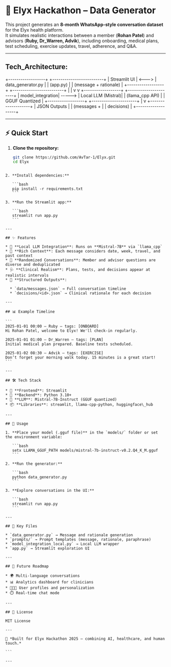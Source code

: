 # 🚀 Elyx Hackathon – Data Generator  

This project generates an **8-month WhatsApp-style conversation dataset** for the Elyx health platform.  
It simulates realistic interactions between a member (**Rohan Patel**) and advisors (**Ruby, Dr_Warren, Advik**), including onboarding, medical plans, test scheduling, exercise updates, travel, adherence, and Q&A.  

---
## Tech_Architecture:

+------------------+       +-------------------------+
|   Streamlit UI   | <---> |   data_generator.py     |
|  (app.py)        |       |  (message + rationale)  |
+------------------+       +-------------------------+
           |                           |
           v                           v
+------------------+         +----------------------+
|  model_integration| -----> |   Local LLM (Mistral)|
|  (llama_cpp API) |         |   GGUF Quantized     |
+------------------+         +----------------------+
           |
           v
+-------------------+
|  JSON Outputs     |
|  (messages +      |
|   decisions)      |
+-------------------+

---

## ⚡ Quick Start  

1. **Clone the repository:**  
   ```bash
   git clone https://github.com/AvTar-1/Elyx.git
   cd Elyx
````

2. **Install dependencies:**

   ```bash
   pip install -r requirements.txt
   ```

3. **Run the Streamlit app:**

   ```bash
   streamlit run app.py
   ```

---

## ✨ Features

* 🤖 **Local LLM Integration**: Runs on **Mistral-7B** via `llama_cpp`
* 🧩 **Rich Context**: Each message considers date, week, travel, and past context
* 🎲 **Randomized Conversations**: Member and advisor questions are diverse and deduplicated
* 🩺 **Clinical Realism**: Plans, tests, and decisions appear at realistic intervals
* 📂 **Structured Outputs**:

  * `data/messages.json` → Full conversation timeline
  * `decisions/<id>.json` → Clinical rationale for each decision

---

## 📊 Example Timeline

```
2025-01-01 00:00 — Ruby — tags: [ONBOARD]
Hi Rohan Patel, welcome to Elyx! We'll check-in regularly.

2025-01-01 01:00 — Dr_Warren — tags: [PLAN]
Initial medical plan prepared. Baseline tests scheduled.

2025-01-02 08:30 — Advik — tags: [EXERCISE]
Don’t forget your morning walk today. 15 minutes is a great start!
```

---

## 🛠️ Tech Stack

* 🎨 **Frontend**: Streamlit
* 🐍 **Backend**: Python 3.10+
* 🧠 **LLM**: Mistral-7B-Instruct (GGUF quantized)
* 📦 **Libraries**: streamlit, llama-cpp-python, huggingface\_hub

---

## 🚀 Usage

1. **Place your model (.gguf file)** in the `models/` folder or set the environment variable:

   ```bash
   setx LLAMA_GGUF_PATH models/mistral-7b-instruct-v0.2.Q4_K_M.gguf
   ```

2. **Run the generator:**

   ```bash
   python data_generator.py
   ```

3. **Explore conversations in the UI:**

   ```bash
   streamlit run app.py
   ```

---

## 📂 Key Files

* `data_generator.py` → Message and rationale generation
* `prompts/` → Prompt templates (message, rationale, paraphrase)
* `model_integration_local.py` → Local LLM wrapper
* `app.py` → Streamlit exploration UI

---

## 🎯 Future Roadmap

* 🌍 Multi-language conversations
* 📊 Analytics dashboard for clinicians
* 🧑‍🤝‍🧑 User profiles and personalization
* ⏱️ Real-time chat mode

---

## 📜 License

MIT License

---

🙌 *Built for Elyx Hackathon 2025 — combining AI, healthcare, and human touch.*

```

---

